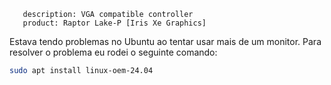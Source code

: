 
       description: VGA compatible controller
       product: Raptor Lake-P [Iris Xe Graphics]

Estava tendo problemas no Ubuntu ao tentar usar mais de um monitor. 
Para resolver o problema eu rodei o seguinte comando:

```bash
sudo apt install linux-oem-24.04
```
